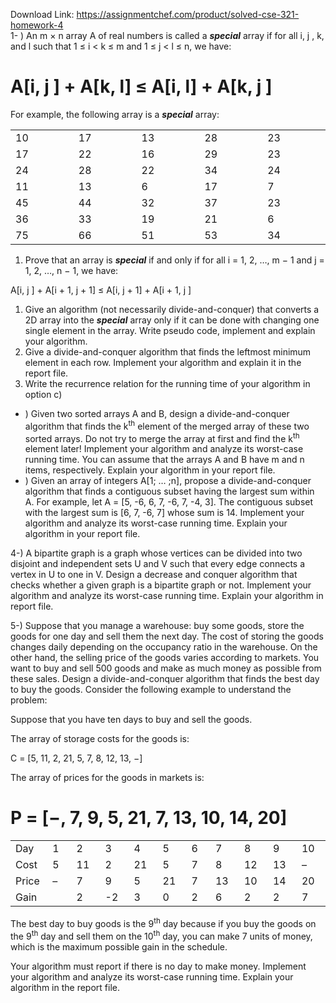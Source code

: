 Download Link: https://assignmentchef.com/product/solved-cse-321-homework-4
<br>
1- ) An m × n array A of real numbers is called a <strong><em>special</em></strong> array if for all i, j , k, and l such that 1 ≤ i &lt; k ≤ m and 1 ≤ j &lt; l ≤ n, we have:

<h1>A[i, j ] + A[k, l] ≤ A[i, l] + A[k, j ]</h1>

For example, the following array is a <strong><em>special</em></strong> array:

<table width="605">

 <tbody>

  <tr>

   <td width="121">10</td>

   <td width="121">17</td>

   <td width="121">13</td>

   <td width="121">28</td>

   <td width="121">23</td>

  </tr>

  <tr>

   <td width="121">17</td>

   <td width="121">22</td>

   <td width="121">16</td>

   <td width="121">29</td>

   <td width="121">23</td>

  </tr>

  <tr>

   <td width="121">24</td>

   <td width="121">28</td>

   <td width="121">22</td>

   <td width="121">34</td>

   <td width="121">24</td>

  </tr>

  <tr>

   <td width="121">11</td>

   <td width="121">13</td>

   <td width="121">6</td>

   <td width="121">17</td>

   <td width="121">7</td>

  </tr>

  <tr>

   <td width="121">45</td>

   <td width="121">44</td>

   <td width="121">32</td>

   <td width="121">37</td>

   <td width="121">23</td>

  </tr>

  <tr>

   <td width="121">36</td>

   <td width="121">33</td>

   <td width="121">19</td>

   <td width="121">21</td>

   <td width="121">6</td>

  </tr>

  <tr>

   <td width="121">75</td>

   <td width="121">66</td>

   <td width="121">51</td>

   <td width="121">53</td>

   <td width="121">34</td>

  </tr>

 </tbody>

</table>




<ol>

 <li>Prove that an array is <strong><em>special</em></strong> if and only if for all i = 1, 2, …, m − 1 and j = 1, 2, …, n − 1, we have:</li>

</ol>

A[i, j ] + A[i + 1, j + 1] ≤ A[i, j + 1] + A[i + 1, j ]

<ol>

 <li>Give an algorithm (not necessarily divide-and-conquer) that converts a 2D array into the <strong><em>special</em></strong> array only if it can be done with changing one single element in the array. Write pseudo code, implement and explain your algorithm.</li>

 <li>Give a divide-and-conquer algorithm that finds the leftmost minimum element in each row. Implement your algorithm and explain it in the report file.</li>

 <li>Write the recurrence relation for the running time of your algorithm in option c)</li>

</ol>

<ul>

 <li>) Given two sorted arrays A and B, design a divide-and-conquer algorithm that finds the k<sup>th</sup> element of the merged array of these two sorted arrays. Do not try to merge the array at first and find the k<sup>th</sup> element later! Implement your algorithm and analyze its worst-case running time. You can assume that the arrays A and B have m and n items, respectively. Explain your algorithm in your report file.</li>

 <li>) Given an array of integers A[1; … ;n], propose a divide-and-conquer algorithm that finds a contiguous subset having the largest sum within A. For example, let A = [5, -6, 6, 7, -6, 7, -4, 3]. The contiguous subset with the largest sum is [6, 7, -6, 7] whose sum is 14. Implement your algorithm and analyze its worst-case running time. Explain your algorithm in your report file.</li>

</ul>

4-) A bipartite graph is a graph whose vertices can be divided into two disjoint and independent sets U and V such that every edge connects a vertex in U to one in V. Design a decrease and conquer algorithm that checks whether a given graph is a bipartite graph or not. Implement your algorithm and analyze its worst-case running time. Explain your algorithm in report file.

5-) Suppose that you manage a warehouse: buy some goods, store the goods for one day and sell them the next day. The cost of storing the goods changes daily depending on the occupancy ratio in the warehouse. On the other hand, the selling price of the goods varies according to markets. You want to buy and sell 500 goods and make as much money as possible from these sales. Design a divide-and-conquer algorithm that finds the best day to buy the goods. Consider the following example to understand the problem:

Suppose that you have ten days to buy and sell the goods.

The array of storage costs for the goods is:

C = [5, 11, 2, 21, 5, 7, 8, 12, 13, −]

The array of prices for the goods in markets is:

<h1>P = [−, 7, 9, 5, 21, 7, 13, 10, 14, 20]</h1>




<table width="605">

 <tbody>

  <tr>

   <td width="55">Day</td>

   <td width="55">1</td>

   <td width="55">2</td>

   <td width="55">3</td>

   <td width="55">4</td>

   <td width="55">5</td>

   <td width="55">6</td>

   <td width="55">7</td>

   <td width="55">8</td>

   <td width="55">9</td>

   <td width="55">10</td>

  </tr>

  <tr>

   <td width="55">Cost</td>

   <td width="55">5</td>

   <td width="55">11</td>

   <td width="55">2</td>

   <td width="55">21</td>

   <td width="55">5</td>

   <td width="55">7</td>

   <td width="55">8</td>

   <td width="55">12</td>

   <td width="55">13</td>

   <td width="55">–</td>

  </tr>

  <tr>

   <td width="55">Price</td>

   <td width="55">–</td>

   <td width="55">7</td>

   <td width="55">9</td>

   <td width="55">5</td>

   <td width="55">21</td>

   <td width="55">7</td>

   <td width="55">13</td>

   <td width="55">10</td>

   <td width="55">14</td>

   <td width="55">20</td>

  </tr>

  <tr>

   <td width="55">Gain</td>

   <td width="55"> </td>

   <td width="55">2</td>

   <td width="55">-2</td>

   <td width="55">3</td>

   <td width="55">0</td>

   <td width="55">2</td>

   <td width="55">6</td>

   <td width="55">2</td>

   <td width="55">2</td>

   <td width="55">7</td>

  </tr>

 </tbody>

</table>




The best day to buy goods is the 9<sup>th</sup> day because if you buy the goods on the 9<sup>th</sup> day and sell them on the 10<sup>th</sup> day, you can make 7 units of money, which is the maximum possible gain in the schedule.




Your algorithm must report if there is no day to make money.  Implement your algorithm and analyze its worst-case running time. Explain your algorithm in the report file.